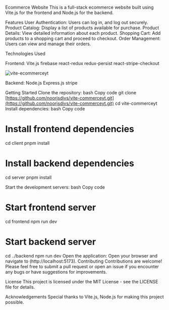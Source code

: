 Ecommerce Website
This is a full-stack ecommerce website built using Vite.js for the frontend and Node.js for the backend.

Features
User Authentication: Users can log in, and log out securely.
Product Catalog: Display a list of products available for purchase.
Product Details: View detailed information about each product.
Shopping Cart: Add products to a shopping cart and proceed to checkout.
Order Management: Users can view and manage their orders.

Technologies Used

Frontend:
Vite.js
firebase
react-redux
redux-persist
react-stripe-checkout


![vite-ecommerceyt](https://github.com/noorjsdivs/vite-commerceyt/assets/104062645/1dc95aec-6dfd-4698-96cc-faf838c703a4)


Backend:
Node.js
Express.js
stripe

Getting Started
Clone the repository:
bash
Copy code
git clone [https://github.com/noorjsdivs/vite-commerceyt.git](https://github.com/noorjsdivs/vite-commerceyt.git)
cd vite-commerceyt
Install dependencies:
bash
Copy code
# Install frontend dependencies
cd client
pnpm install

# Install backend dependencies
cd server
pnpm install

Start the development servers:
bash
Copy code
# Start frontend server
cd frontend
npm run dev

# Start backend server
cd ../backend
npm run dev
Open the application:
Open your browser and navigate to (http://localhost:5173).
Contributing
Contributions are welcome! Please feel free to submit a pull request or open an issue if you encounter any bugs or have suggestions for improvements.

License
This project is licensed under the MIT License - see the LICENSE file for details.

Acknowledgements
Special thanks to Vite.js, Node.js for making this project possible.
